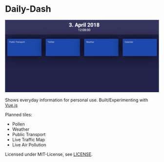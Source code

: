 # Daily-Dash
![](board.png)

Shows everyday information for personal use.
Built/Experimenting with [Vue.js](http://vuejs.org/)

Planned tiles:
* Pollen
* Weather
* Public Transport
* Live Traffic Map
* Live Air Pollution

Licensed under MIT-License, see [LICENSE](LICENSE).
